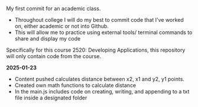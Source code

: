 My first commit for an academic class.
- Throughout college I will do my best to commit code that I've worked on, either academic or not into Github.
- This will allow me to practice using external tools/ terminal commands to share and display my code


Specifically for this course 2520: Developing Applications, this repository will only contain code from the course.

**2025-01-23**
- Content pushed calculates distance between x2, x1 and y2, y1 points.
- Created own math functions to calculate distance
- In the main.js includes code on creating, writing, and appending to a txt file inside a designated folder
